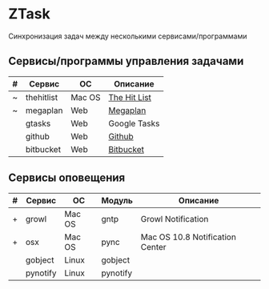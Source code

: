 # ZTask

Синхронизация задач между несколькими сервисами/программами

## Сервисы/программы управления задачами

| # | Сервис     | ОС     | Описание                                                 |
|---| ---------- | ------ | -------------------------------------------------------- |
| ~ | thehitlist | Mac OS | [The Hit List](http://www.potionfactory.com/thehitlist/) |
| ~ | megaplan   | Web    | [Megaplan](http://megaplan.ru/)                          |
|   | gtasks     | Web    | Google Tasks                                             |
|   | github     | Web    | [Github](http://github.com)                              |
|   | bitbucket  | Web    | [Bitbucket](http://bitbucket.com)                        |


## Сервисы оповещения

| # | Сервис   | ОС     | Модуль   | Описание                        |
|---| -------- | ------ | -------- | ------------------------------- |
| + | growl    | Mac OS | gntp     | Growl Notification              |
| + | osx      | Mac OS | pync     | Mac OS 10.8 Notification Center |
|   | gobject  | Linux  | gobject  |                                 |
|   | pynotify | Linux  | pynotify |                                 |
